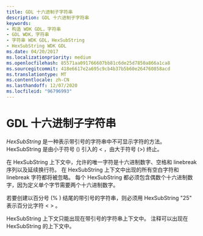 ```yaml
---
title: GDL 十六进制子字符串
description: GDL 十六进制子字符串
keywords:
- 构造 WDK GDL，字符串
- GDL WDK，字符串
- 字符串 WDK GDL，HexSubString
- HexSubString WDK GDL
ms.date: 04/20/2017
ms.localizationpriority: medium
ms.openlocfilehash: 85571aa091766607bb81c6de25d7850a866a1ca8
ms.sourcegitcommit: 418e6617e2a695c9cb4b37b5b60e264760858acd
ms.translationtype: MT
ms.contentlocale: zh-CN
ms.lasthandoff: 12/07/2020
ms.locfileid: "96796993"
---
```

# <a name="gdl-hexsubstrings"></a>GDL 十六进制子字符串


*HexSubString* 是一种表示带引号的字符串中不可显示字符的方法。 HexSubString 是由小于符号 () 引入的 &lt; ，由大于符号 (&gt;) 终止。

在 HexSubString 上下文中，允许的唯一字符是十六进制数字、空格和 linebreak 序列以及延续换行符。 在 HexSubString 上下文中出现的所有空白字符和 linebreak 字符都将被忽略。 每个 HexSubString 都必须包含偶数个十六进制数字，因为定义单个字节需要两个十六进制数字。

若要创建以百分号 (% ) 结尾的带引号的字符串，则必须用 HexSubString "25" 表示百分比字符 &lt; &gt; 。

HexSubString 上下文只能出现在带引号的字符串上下文中。 注释可以出现在 HexSubString 的上下文中。

 

 




